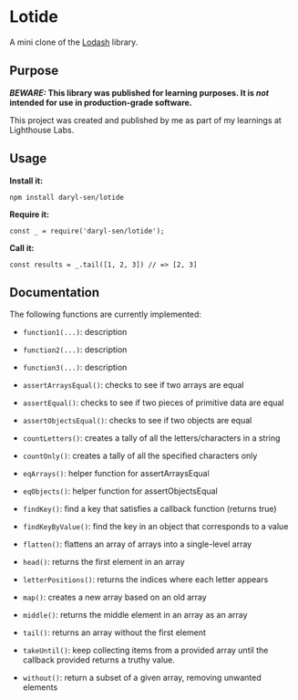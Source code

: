 # Lotide

A mini clone of the [Lodash](https://lodash.com) library.

## Purpose

**_BEWARE:_ This library was published for learning purposes. It is _not_ intended for use in production-grade software.**

This project was created and published by me as part of my learnings at Lighthouse Labs. 

## Usage

**Install it:**

`npm install daryl-sen/lotide`

**Require it:**

`const _ = require('daryl-sen/lotide');`

**Call it:**

`const results = _.tail([1, 2, 3]) // => [2, 3]`

## Documentation

The following functions are currently implemented:

* `function1(...)`: description
* `function2(...)`: description
* `function3(...)`: description


* `assertArraysEqual()`: checks to see if two arrays are equal
* `assertEqual()`: checks to see if two pieces of primitive data are equal
* `assertObjectsEqual()`: checks to see if two objects are equal
* `countLetters()`: creates a tally of all the letters/characters in a string
* `countOnly()`: creates a tally of all the specified characters only
* `eqArrays()`: helper function for assertArraysEqual
* `eqObjects()`: helper function for assertObjectsEqual
* `findKey()`: find a key that satisfies a callback function (returns true)
* `findKeyByValue()`: find the key in an object that corresponds to a value
* `flatten()`: flattens an array of arrays into a single-level array
* `head()`: returns the first element in an array
* `letterPositions()`: returns the indices where each letter appears
* `map()`: creates a new array based on an old array
* `middle()`: returns the middle element in an array as an array
* `tail()`: returns an array without the first element
* `takeUntil()`: keep collecting items from a provided array until the callback provided returns a truthy value.
* `without()`: return a subset of a given array, removing unwanted elements